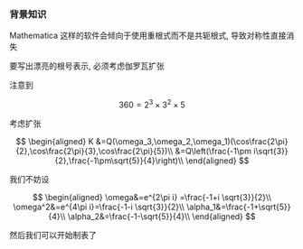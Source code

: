 ### 背景知识

Mathematica 这样的软件会倾向于使用重根式而不是共轭根式, 导致对称性直接消失

要写出漂亮的根号表示, 必须考虑伽罗瓦扩张

注意到 

$$360=2^3\times 3^2\times5$$

考虑扩张

$$
\begin{aligned}
K
&=Q(\omega_3,\omega_2,\omega_1)(\cos\frac{2\pi}{2},\cos\frac{2\pi}{3},\cos\frac{2\pi}{5})\\
&=Q\left(\frac{-1\pm i\sqrt{3}}{2},\frac{-1\pm\sqrt{5}}{4}\right)\\
\end{aligned}
$$

我们不妨设

$$
\begin{aligned}
\omega&=e^{2\pi i} =\frac{-1+i \sqrt{3}}{2}\\
\omega^2&=e^{4\pi i}=\frac{-1-i \sqrt{3}}{2}\\
\alpha_1&=\frac{-1+\sqrt{5}}{4}\\
\alpha_2&=\frac{-1-\sqrt{5}}{4}\\
\end{aligned}
$$

然后我们可以开始制表了
